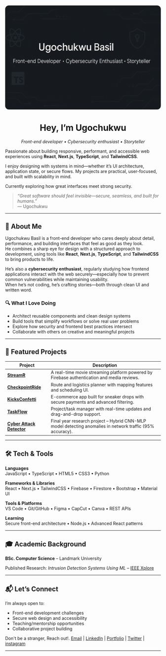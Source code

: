 <!-- Banner -->
<p align="center">
  <img src="./banner.png" alt="Ugochukwu Basil - Frontend Developer Banner" style="border-radius: 12px;" />
</p>

<h1 align="center">
 Hey, I’m Ugochukwu
</h1>

<p align="center">
  <em>Front-end developer • Cybersecurity enthusiast • Storyteller</em>  
</p>

Passionate about building responsive, performant, and accessible web experiences using **React**, **Next.js**, **TypeScript**, and **TailwindCSS**.

I enjoy designing with systems in mind—whether it’s UI architecture, application state, or secure flows. My projects are practical, user-focused, and built with scalability in mind.

Currently exploring how great interfaces meet strong security.

> _“Great software should feel invisible—secure, seamless, and built for humans.”_  
> — Ugochukwu

---

## 🧠 About Me

Ugochukwu Basil is a front-end developer who cares deeply about detail, performance, and building interfaces that feel as good as they look.  
He combines a sharp eye for design with a structured approach to development, using tools like **React**, **Next.js**, **TypeScript**, and **TailwindCSS** to bring products to life.

He’s also a **cybersecurity enthusiast**, regularly studying how frontend applications interact with the web securely—especially how to prevent common vulnerabilities while maintaining usability.  
When he’s not coding, he’s crafting stories—both through clean UI and written word.

### 🔍 What I Love Doing

- Architect reusable components and clean design systems
- Build tools that simplify workflows or solve real user problems
- Explore how security and frontend best practices intersect
- Collaborate with others on creative and meaningful projects

---

## 🌟 Featured Projects

| Project                                                                    | Description                                                                                               |
| -------------------------------------------------------------------------- | --------------------------------------------------------------------------------------------------------- |
| [**StreamR**](https://github.com/thebasilugo/streamr)                      | A real-time movie streaming platform powered by Firebase authentication and media reviews.                |
| [**CheckpointRide**](https://github.com/thebasilugo/checkpointride)        | Route and logistics planner with mapping features and scheduling UI.                                      |
| [**KicksConfetti**](https://github.com/thebasilugo/kicksconfetti)          | E-commerce app built for sneaker drops with secure payments and advanced filtering.                       |
| [**TaskFlow**](https://github.com/thebasilugo/taskflow)                    | Project/task manager with real-time updates and drag-and-drop support.                                    |
| [**Cyber Attack Detector**](https://ieeexplore.ieee.org/document/10124506) | Final year research project – Hybrid CNN-MLP model detecting anomalies in network traffic (95% accuracy). |

---

## 🛠 Tech & Tools

**Languages**  
JavaScript • TypeScript • HTML5 • CSS3 • Python

**Frameworks & Libraries**  
React • Next.js • TailwindCSS • Firebase • Firestore • Bootstrap • Material UI

**Tools & Platforms**  
VS Code • Git/GitHub • Figma • CapCut • Canva • REST APIs

**Learning**  
Secure front-end architecture • Node.js • Advanced React patterns

---

## 🎓 Academic Background

**BSc. Computer Science** – Landmark University

<!-- Final GPA: **4.07 / 5.00**  -->

Published Research: _Intrusion Detection Systems Using ML_ – [IEEE Xplore](https://ieeexplore.ieee.org/document/10124506)

---

## 📬 Let’s Connect

I’m always open to:

- Front-end development challenges
- Secure web design and accessibility
- Teaching/mentorship opportunities
- Collaborative project building

Don't be a stranger, Reach out!.
[Email](mailto:basilugo2@gmail.com) | [LinkedIn](https://linkedin.com/in/thebasilugo) | [Portfolio](https://thebasilugo.github.io/) | [Twitter](https://twitter.com/thebasilugo) | [instagram](https://instagram.com/thebasilugo)

---

<!--
## 📈 GitHub Stats

<div align="center">
  <img src="https://github-readme-stats.vercel.app/api?username=thebasilugo&show_icons=true&theme=tokyonight&border_radius=10&count_private=true" height="180" />
  <img src="https://github-readme-stats.vercel.app/api/top-langs/?username=thebasilugo&layout=compact&theme=tokyonight&border_radius=10" height="180" />
</div>

---

## 🟩 GitHub Contribution Heatmap

<div align="center">
  <img src="https://github-readme-activity-graph.vercel.app/graph?username=thebasilugo&theme=react-dark&hide_border=true&area=true" alt="GitHub Contribution Graph" />
</div>

---

## 🖼️ Personal Banner

<div align="center">
  <img src="https://raw.githubusercontent.com/thebasilugo/thebasilugo/main/assets/thebasilugo-banner.png" alt="thebasilugo banner" style="max-width: 100%;" />
</div>
-->
